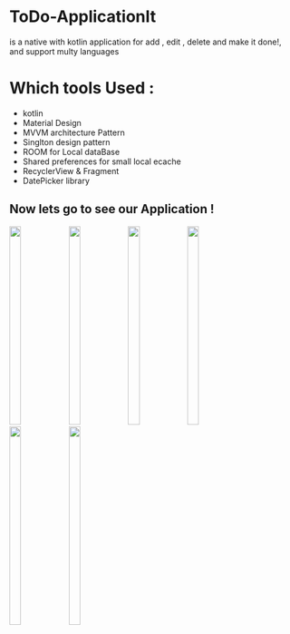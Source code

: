# ToDo-ApplicationIt
is a native with kotlin application for add , edit , delete and make it done!, 
and support multy languages


# Which tools Used :
* kotlin
* Material Design
* MVVM architecture Pattern
* Singlton design pattern
* ROOM for Local dataBase
* Shared preferences for small local ecache
* RecyclerView & Fragment
* DatePicker library
                       


## Now lets go to see our Application !

<div>
<img width="20%" height="350" src="https://user-images.githubusercontent.com/55314273/171661547-09fcb179-057b-4b84-9bbd-7ad55a08a4a5.png">
<img width="20%" height="350" src="https://user-images.githubusercontent.com/55314273/171661749-4f122537-a4f7-41a0-98ae-978086838527.png">
<img width="20%" height="350" src="https://user-images.githubusercontent.com/55314273/171662000-e3a141e2-f9e7-4993-be27-ae775a6f726d.png">
<img width="20%" height="350" src="https://user-images.githubusercontent.com/55314273/171662107-fc1c26cf-e77d-4011-8118-16605085e8b7.png">
<img width="20%" height="350" src="https://user-images.githubusercontent.com/55314273/171662187-1bd9e64b-0cef-4778-9da8-50e670fe22bc.png">                         
<img width="20%" height="350" src="https://user-images.githubusercontent.com/55314273/171662433-51bff954-2a29-4520-8ec8-507f47ad547c.png">                         
